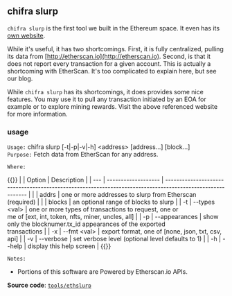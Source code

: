 ## chifra slurp

`chifra slurp` is the first tool we built in the Ethereum space. It even has its [own website](http://ethslurp.com).

While it's useful, it has two shortcomings. First, it is fully centralized, pulling its data from [http://etherscan.io](http://etherscan.io). Second, is that it does not report every transaction for a given account. This is actually a shortcoming with EtherScan. It's too complicated to explain here, but see our blog.

While `chifra slurp` has its shortcomings, it does provides some nice features. You may use it to pull any transaction initiated by an EOA for example or to explore mining rewards. Visit the above referenced website for more information.

### usage

`Usage:`    chifra slurp [-t|-p|-v|-h] &lt;address&gt; [address...] [block...]  
`Purpose:`  Fetch data from EtherScan for any address.

`Where:`

{{<td>}}
|     | Option              | Description                                                                                                |
| --- | ------------------- | ---------------------------------------------------------------------------------------------------------- |
|     | addrs               | one or more addresses to slurp from Etherscan (required)                                                   |
|     | blocks              | an optional range of blocks to slurp                                                                       |
| -t  | --types &lt;val&gt; | one or more types of transactions to request, one or<br/>me of [ext, int, token, nfts, miner, uncles, all] |
| -p  | --appearances       | show only the blocknumer.tx_id appearances of the exported<br/>transactions                                |
| -x  | --fmt &lt;val&gt;   | export format, one of [none, json, txt, csv, api]                                                          |
| -v  | --verbose           | set verbose level (optional level defaults to 1)                                                           |
| -h  | --help              | display this help screen                                                                                   |
{{</td>}}

`Notes:`

- Portions of this software are Powered by Etherscan.io APIs.

**Source code**: [`tools/ethslurp`](https://github.com/TrueBlocks/trueblocks-core/tree/master/src/tools/ethslurp)

